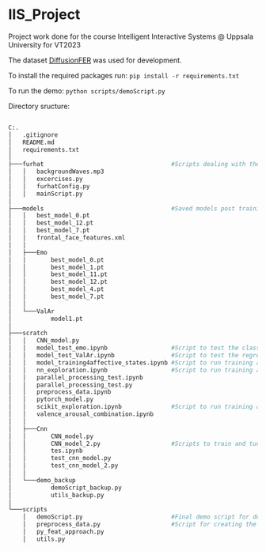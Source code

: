 # IIS_Project
Project work done for the course Intelligent Interactive Systems @ Uppsala University for VT2023

The dataset [DiffusionFER](https://huggingface.co/datasets/FER-Universe/DiffusionFER) was used for development.

To install the required packages run:
`pip install -r requirements.txt` 

To run the demo:
`python scripts/demoScript.py` 


Directory sructure: 
```bash

C:.
│   .gitignore
│   README.md
│   requirements.txt
│
├───furhat                                    #Scripts dealing with the development of subsystem 2
│   │   backgroundWaves.mp3
│   │   excercises.py
│   │   furhatConfig.py
│   │   mainScript.py
│
├───models                                    #Saved models post training
│   │   best_model_0.pt
│   │   best_model_12.pt
│   │   best_model_7.pt
│   │   frontal_face_features.xml
│   │
│   ├───Emo
│   │       best_model_0.pt
│   │       best_model_1.pt
│   │       best_model_11.pt
│   │       best_model_12.pt
│   │       best_model_4.pt
│   │       best_model_7.pt
│   │
│   └───ValAr
│           model1.pt
│
├───scratch
│   │   CNN_model.py
│   │   model_test_emo.ipynb                  #Script to test the classification based pytorch model (subsystem 1)
│   │   model_test_ValAr.ipynb                #Script to test the regression based pytorch model (subsystem 1)
│   │   model_training4affective_states.ipynb #Script to run training and hyperparameter tuning for the regression based pytorch model
│   │   nn_exploration.ipynb                  #Script to run training and hyperparameter tuning for the classification based pytorch model
│   │   parallel_processing_test.ipynb
│   │   parallel_processing_test.py
│   │   preprocess_data.ipynb
│   │   pytorch_model.py
│   │   scikit_exploration.ipynb              #Script to run training and hyperparameter tuning for the classification based scikit-learn models
│   │   valence_arousal_combination.ipynb     
│   │
│   ├───Cnn  
│   │       CNN_model.py
│   │       CNN_model_2.py                    #Scripts to train and tune the end-to-end CNN model
│   │       tes.ipynb
│   │       test_cnn_model.py
│   │       test_cnn_model_2.py
│   │
│   └───demo_backup
│           demoScript_backup.py
│           utils_backup.py
│
└───scripts
    │   demoScript.py                         #Final demo script for deployment
    │   preprocess_data.py                    #Script for creating the dataset csv after preprocessing
    │   py_feat_approach.py
    │   utils.py


```
